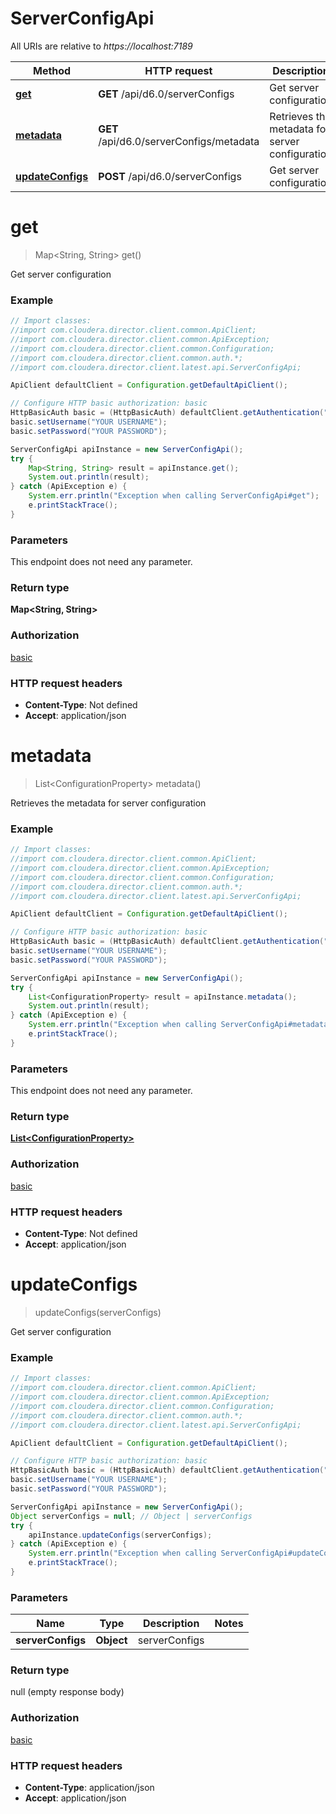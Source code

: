 # ServerConfigApi

All URIs are relative to *https://localhost:7189*

Method | HTTP request | Description
------------- | ------------- | -------------
[**get**](ServerConfigApi.md#get) | **GET** /api/d6.0/serverConfigs | Get server configuration
[**metadata**](ServerConfigApi.md#metadata) | **GET** /api/d6.0/serverConfigs/metadata | Retrieves the metadata for server configuration
[**updateConfigs**](ServerConfigApi.md#updateConfigs) | **POST** /api/d6.0/serverConfigs | Get server configuration


<a name="get"></a>
# **get**
> Map&lt;String, String&gt; get()

Get server configuration

### Example
```java
// Import classes:
//import com.cloudera.director.client.common.ApiClient;
//import com.cloudera.director.client.common.ApiException;
//import com.cloudera.director.client.common.Configuration;
//import com.cloudera.director.client.common.auth.*;
//import com.cloudera.director.client.latest.api.ServerConfigApi;

ApiClient defaultClient = Configuration.getDefaultApiClient();

// Configure HTTP basic authorization: basic
HttpBasicAuth basic = (HttpBasicAuth) defaultClient.getAuthentication("basic");
basic.setUsername("YOUR USERNAME");
basic.setPassword("YOUR PASSWORD");

ServerConfigApi apiInstance = new ServerConfigApi();
try {
    Map<String, String> result = apiInstance.get();
    System.out.println(result);
} catch (ApiException e) {
    System.err.println("Exception when calling ServerConfigApi#get");
    e.printStackTrace();
}
```

### Parameters
This endpoint does not need any parameter.

### Return type

**Map&lt;String, String&gt;**

### Authorization

[basic](../README.md#basic)

### HTTP request headers

 - **Content-Type**: Not defined
 - **Accept**: application/json

<a name="metadata"></a>
# **metadata**
> List&lt;ConfigurationProperty&gt; metadata()

Retrieves the metadata for server configuration

### Example
```java
// Import classes:
//import com.cloudera.director.client.common.ApiClient;
//import com.cloudera.director.client.common.ApiException;
//import com.cloudera.director.client.common.Configuration;
//import com.cloudera.director.client.common.auth.*;
//import com.cloudera.director.client.latest.api.ServerConfigApi;

ApiClient defaultClient = Configuration.getDefaultApiClient();

// Configure HTTP basic authorization: basic
HttpBasicAuth basic = (HttpBasicAuth) defaultClient.getAuthentication("basic");
basic.setUsername("YOUR USERNAME");
basic.setPassword("YOUR PASSWORD");

ServerConfigApi apiInstance = new ServerConfigApi();
try {
    List<ConfigurationProperty> result = apiInstance.metadata();
    System.out.println(result);
} catch (ApiException e) {
    System.err.println("Exception when calling ServerConfigApi#metadata");
    e.printStackTrace();
}
```

### Parameters
This endpoint does not need any parameter.

### Return type

[**List&lt;ConfigurationProperty&gt;**](ConfigurationProperty.md)

### Authorization

[basic](../README.md#basic)

### HTTP request headers

 - **Content-Type**: Not defined
 - **Accept**: application/json

<a name="updateConfigs"></a>
# **updateConfigs**
> updateConfigs(serverConfigs)

Get server configuration

### Example
```java
// Import classes:
//import com.cloudera.director.client.common.ApiClient;
//import com.cloudera.director.client.common.ApiException;
//import com.cloudera.director.client.common.Configuration;
//import com.cloudera.director.client.common.auth.*;
//import com.cloudera.director.client.latest.api.ServerConfigApi;

ApiClient defaultClient = Configuration.getDefaultApiClient();

// Configure HTTP basic authorization: basic
HttpBasicAuth basic = (HttpBasicAuth) defaultClient.getAuthentication("basic");
basic.setUsername("YOUR USERNAME");
basic.setPassword("YOUR PASSWORD");

ServerConfigApi apiInstance = new ServerConfigApi();
Object serverConfigs = null; // Object | serverConfigs
try {
    apiInstance.updateConfigs(serverConfigs);
} catch (ApiException e) {
    System.err.println("Exception when calling ServerConfigApi#updateConfigs");
    e.printStackTrace();
}
```

### Parameters

Name | Type | Description  | Notes
------------- | ------------- | ------------- | -------------
 **serverConfigs** | **Object**| serverConfigs |

### Return type

null (empty response body)

### Authorization

[basic](../README.md#basic)

### HTTP request headers

 - **Content-Type**: application/json
 - **Accept**: application/json

